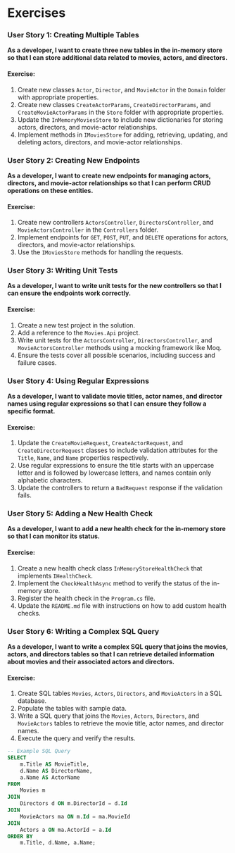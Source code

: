 # Exercises

### User Story 1: Creating Multiple Tables
**As a developer, I want to create three new tables in the in-memory store so that I can store additional data related to movies, actors, and directors.**

#### Exercise:
1. Create new classes `Actor`, `Director`, and `MovieActor` in the `Domain` folder with appropriate properties.
2. Create new classes `CreateActorParams`, `CreateDirectorParams`, and `CreateMovieActorParams` in the `Store` folder with appropriate properties.
3. Update the `InMemoryMoviesStore` to include new dictionaries for storing actors, directors, and movie-actor relationships.
4. Implement methods in `IMoviesStore` for adding, retrieving, updating, and deleting actors, directors, and movie-actor relationships.

### User Story 2: Creating New Endpoints
**As a developer, I want to create new endpoints for managing actors, directors, and movie-actor relationships so that I can perform CRUD operations on these entities.**

#### Exercise:
1. Create new controllers `ActorsController`, `DirectorsController`, and `MovieActorsController` in the `Controllers` folder.
2. Implement endpoints for `GET`, `POST`, `PUT`, and `DELETE` operations for actors, directors, and movie-actor relationships.
3. Use the `IMoviesStore` methods for handling the requests.

### User Story 3: Writing Unit Tests
**As a developer, I want to write unit tests for the new controllers so that I can ensure the endpoints work correctly.**

#### Exercise:
1. Create a new test project in the solution.
2. Add a reference to the `Movies.Api` project.
3. Write unit tests for the `ActorsController`, `DirectorsController`, and `MovieActorsController` methods using a mocking framework like Moq.
4. Ensure the tests cover all possible scenarios, including success and failure cases.

### User Story 4: Using Regular Expressions
**As a developer, I want to validate movie titles, actor names, and director names using regular expressions so that I can ensure they follow a specific format.**

#### Exercise:
1. Update the `CreateMovieRequest`, `CreateActorRequest`, and `CreateDirectorRequest` classes to include validation attributes for the `Title`, `Name`, and `Name` properties respectively.
2. Use regular expressions to ensure the title starts with an uppercase letter and is followed by lowercase letters, and names contain only alphabetic characters.
3. Update the controllers to return a `BadRequest` response if the validation fails.

### User Story 5: Adding a New Health Check
**As a developer, I want to add a new health check for the in-memory store so that I can monitor its status.**

#### Exercise:
1. Create a new health check class `InMemoryStoreHealthCheck` that implements `IHealthCheck`.
2. Implement the `CheckHealthAsync` method to verify the status of the in-memory store.
3. Register the health check in the `Program.cs` file.
4. Update the `README.md` file with instructions on how to add custom health checks.

### User Story 6: Writing a Complex SQL Query
**As a developer, I want to write a complex SQL query that joins the movies, actors, and directors tables so that I can retrieve detailed information about movies and their associated actors and directors.**

#### Exercise:
1. Create SQL tables `Movies`, `Actors`, `Directors`, and `MovieActors` in a SQL database.
2. Populate the tables with sample data.
3. Write a SQL query that joins the `Movies`, `Actors`, `Directors`, and `MovieActors` tables to retrieve the movie title, actor names, and director names.
4. Execute the query and verify the results.

```sql
-- Example SQL Query
SELECT 
    m.Title AS MovieTitle,
    d.Name AS DirectorName,
    a.Name AS ActorName
FROM 
    Movies m
JOIN 
    Directors d ON m.DirectorId = d.Id
JOIN 
    MovieActors ma ON m.Id = ma.MovieId
JOIN 
    Actors a ON ma.ActorId = a.Id
ORDER BY 
    m.Title, d.Name, a.Name;
```